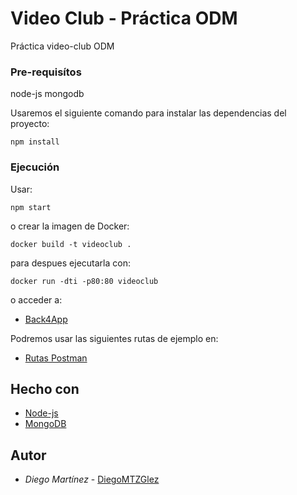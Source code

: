 # Video Club - Práctica ODM

Práctica video-club ODM

### Pre-requisítos

node-js
mongodb

Usaremos el siguiente comando para instalar las dependencias del proyecto:

```
npm install
```

### Ejecución

Usar:

```
npm start
```

o crear la imagen de Docker:

```
docker build -t videoclub .
```

para despues ejecutarla con:

```
docker run -dti -p80:80 videoclub
```
o acceder a:

  - [Back4App](https://videoclub-olxlme8c.b4a.run/)

Podremos usar las siguientes rutas de ejemplo en:
- [Rutas Postman](https://www.postman.com/cryosat-operator-77440515/workspace/compartir)

## Hecho con

  - [Node-js](https://nodejs.org/es)
  - [MongoDB](https://www.mongodb.com)

## Autor

  - *Diego Martínez* -
    [DiegoMTZGlez](https://github.com/DiegoMTZGlz)